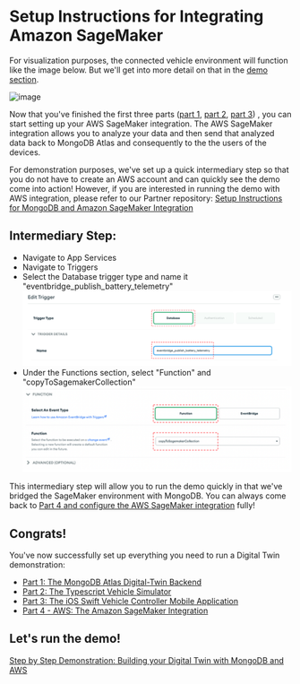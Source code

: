 # Setup Instructions for Integrating Amazon SageMaker

For visualization purposes, the connected vehicle environment will function like the image below. But we'll get into more detail on that in the [demo section](https://github.com/mongodb-industry-solutions/Digital-Twins-With-AWS/blob/main/Demo_Instructions.md). 

![image](https://github.com/mongodb-industry-solutions/Digital-Twins-With-AWS/blob/main/media/EndToEnd.png) 

Now that you've finished the first three parts ([part 1](https://github.com/mongodb-industry-solutions/Digital-Twins-With-AWS/tree/main/atlas-backend), [part 2](https://github.com/mongodb-industry-solutions/Digital-Twins-With-AWS/tree/main/device-ts), [part 3](https://github.com/mongodb-industry-solutions/Digital-Twins-With-AWS/tree/main/mobile-swift)) , you can start setting up your AWS SageMaker integration. The AWS SageMaker integration allows you to analyze your data and then send that analyzed data back to MongoDB Atlas and consequently to the the users of the devices.

For demonstration purposes, we've set up a quick intermediary step so that you do not have to create an AWS account and can quickly see the demo come into action! However, if you are interested in running the demo with AWS integration, please refer to our Partner repository: [Setup Instructions for MongoDB and Amazon SageMaker Integration](https://github.com/mongodb-partners/Vehicle-Digital-Twin-Solution)

## Intermediary Step:
* Navigate to App Services 
* Navigate to Triggers 
* Select the Database trigger type and name it "eventbridge_publish_battery_telemetry" 
![image](https://github.com/mongodb-industry-solutions/Vehicle-Digital-Twin-Feedback-Loop/blob/main/media/eventbridge.png)
* Under the Functions section, select "Function" and "copyToSagemakerCollection" 
![image](https://github.com/mongodb-industry-solutions/Vehicle-Digital-Twin-Feedback-Loop/blob/main/media/copytosagemaker.png) 

This intermediary step will allow you to run the demo quickly in that we've bridged the SageMaker environment with MongoDB. You can always come back to [Part 4 and configure the AWS SageMaker integration](https://github.com/mongodb-industry-solutions/Digital-Twins-With-AWS/tree/main/aws-sagemaker) fully! 

## Congrats!
You've now successfully set up everything you need to run a Digital Twin demonstration:  
  * [Part 1: The MongoDB Atlas Digital-Twin Backend](https://github.com/mongodb-industry-solutions/Digital-Twins-With-AWS/tree/main/atlas-backend) 
  * [Part 2: The Typescript Vehicle Simulator](https://github.com/mongodb-industry-solutions/Digital-Twins-With-AWS/tree/main/device-ts) 
  * [Part 3: The iOS Swift Vehicle Controller Mobile Application](https://github.com/mongodb-industry-solutions/Digital-Twins-With-AWS/tree/main/mobile-swift)
  * [Part 4 - AWS: The Amazon SageMaker Integration](https://github.com/mongodb-industry-solutions/Digital-Twins-With-AWS/tree/main/aws-sagemaker) 

## Let's run the demo! 
[Step by Step Demonstration: Building your Digital Twin with MongoDB and AWS](https://github.com/mongodb-industry-solutions/Digital-Twins-With-AWS/blob/main/Demo_Instructions.md)


